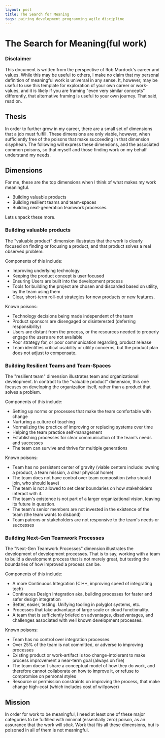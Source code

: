 ```yaml
---
layout: post
title: The Search for Meaning
tags: pairing development programming agile discipline
---
```


# The Search for Meaning(ful work)

### Disclaimer

This document is written from the perspective of Rob Murdock's career and values. While this may be useful to others, I make no claim that my personal definition of meaningful work is universal in any sense. It, however, may be useful to use this template for exploration of your own career or work-values, and it is likely if you are framing "even very similar concepts" differently, that alternative framing is useful to your own journey. That said, read on. 

## Thesis

In order to further grow in my career, there are a small set of dimensions that a job must fulfill. These dimensions are only viable, however, when sufficiently free of the poisons that make succeeding in that dimension sisyphean. The following will express these dimensions, and the associated common poisons, so that myself and those finding work on my behalf understand my needs.

## Dimensions 

For me, these are the top dimensions when I think of what makes my work meaningful.

  - Building valuable products
  - Building resilient teams and team-spaces
  - Building next-generation teamwork processes
  
Lets unpack these more.

### Building valuable products

The "valuable product" dimension illustrates that the work is clearly focused on finding or focusing a product, and that product solves a real observed problem.

Components of this include:
  
  - Improving underlying technology
  - Keeping the product concept is user focused
  - Ensuring Users are built into the development process
  - Tools for building the project are chosen and discarded based on utility, by the team using them
  - Clear, short-term roll-out strategies for new products or new features. 

Known poisons:

  - Technology decisions being made independent of the team
  - Product sponsors are disengaged or disinterested (deferring responsibility)
  - Users are distant from the process, or the resources needed to properly engage the users are not available
  - Poor strategy for, or poor communication regarding, product release
  - Team identifies critical usability or utility concerns, but the product plan does not adjust to compensate.
   

### Building Resilient Teams and Team-Spaces

The "resilient team" dimension illustrates team and organizational development. In contract to the "valuable product" dimension, this one focuses on developing the organization itself, rather than a product that solves a problem.

Components of this include:

  - Setting up norms or processes that make the team comfortable with change
  - Nurturing a culture of teaching
  - Normalizing the practice of improving or replacing systems over time
  - Helping the team practice self-management
  - Establishing processes for clear communication of the team's needs and successes
  - The team can survive and thrive for multiple generations
  
Known poisons:

  - Team has no persistent center of gravity (viable centers include: owning a product, a team mission, a clear physical home)
  - The team does not have control over team composition (who should join, who should leave)
  - The team is not allowed to set clear boundaries on how stakeholders interact with it.
  - The team's existence is not part of a larger organizational vision, leaving its future in question.
  - The team's senior members are not invested in the existence of the team (the team wants to disband)
  - Team patrons or stakeholders are not responsive to the team's needs or successes

### Building Next-Gen Teamwork Processes

The "Next-Gen Teamwork Processes" dimension illustrates the development of development processes. That is to say, working with a team to build a development process that is not merely great, but testing the boundaries of how improved a process can be.

Components of this include:

  - A more Continuous Integration (CI++, improving speed of integrating tech)
  - Continuous Design Integration aka, building processes for faster and safer design integration
  - Better, easier, testing. Unifying tooling in polyglot systems, etc.
  - Processes that take advantage of large scale or cloud functionality.
  - A team that is sufficiently briefed on advantages, disadvantages, and challenges associated with well known development processes. 
  
Known poisons:

  - Team has no control over integration processes
  - Over 25% of the team is not committed, or adverse to improving processes
  - Existing product or work-artifact is too change-intolerant to make process improvement a near-term goal (always on fire)
  - The team doesn't share a conceptual model of how they do work, and therefore cannot collaborate on how to improve it, or refuse to compromise on personal styles
  - Resource or permission constraints on improving the process, that make change high-cost (which includes cost of willpower)
  
  ## Mission
  
  In order for work to be meaningful, I need at least one of these major categories to be fulfilled with minimal (essentially zero) poison, as an assurance that the work will *stick*. Work that fits all these dimensions, but is poisoned in all of them is not meaningful.